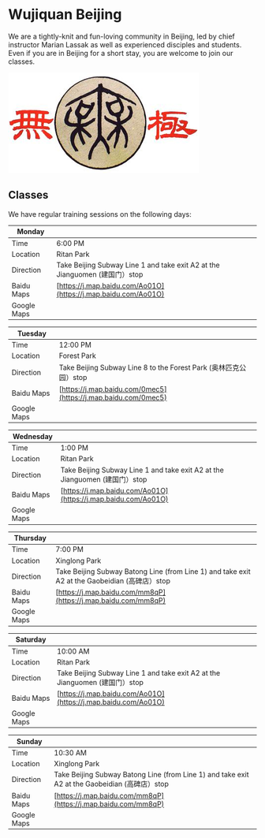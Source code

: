 # Wujiquan Beijing 

We are a tightly-knit and fun-loving community in Beijing, led by chief instructor Marian Lassak as well as experienced disciples and students. Even if you are in Beijing for a short stay, you are welcome to join our classes.

![Wujiquan logo](/images/Wujiquan_logo.jpeg)

## Classes

We have regular training sessions on the following days:


| Monday       |         |
| ------------- |--------|
| Time         | 6:00 PM |
| Location     | Ritan Park      |
| Direction    | Take Beijing Subway Line 1 and take exit A2 at the Jianguomen (建国门）stop|
| Baidu Maps   | [https://j.map.baidu.com/Ao01O](https://j.map.baidu.com/Ao01O) |
| Google Maps  |     |

| Tuesday       |         |
| ------------- |--------|
| Time         | 12:00 PM |
| Location     | Forest Park      |
| Direction    | Take Beijing Subway Line 8 to the Forest Park (奥林匹克公园）stop |
| Baidu Maps   | [https://j.map.baidu.com/0mec5](https://j.map.baidu.com/0mec5) |
| Google Maps  |     |

| Wednesday     |         |
| ------------- |--------|
| Time         | 1:00 PM |
| Location     | Ritan Park      |
| Direction    | Take Beijing Subway Line 1 and take exit A2 at the Jianguomen (建国门）stop|
| Baidu Maps   | [https://j.map.baidu.com/Ao01O](https://j.map.baidu.com/Ao01O) |
| Google Maps  |     |

| Thursday     |         |
| ------------ |--------|
| Time         | 7:00 PM |
| Location     | Xinglong Park      |
| Direction    | Take Beijing Subway Batong Line (from Line 1) and take exit A2 at the Gaobeidian (高碑店）stop |
| Baidu Maps   | [https://j.map.baidu.com/mm8qP](https://j.map.baidu.com/mm8qP) |
| Google Maps  |     |

| Saturday     |         |
| ------------- |--------|
| Time         | 10:00 AM |
| Location     | Ritan Park      |
| Direction    | Take Beijing Subway Line 1 and take exit A2 at the Jianguomen (建国门）stop|
| Baidu Maps   | [https://j.map.baidu.com/Ao01O](https://j.map.baidu.com/Ao01O) |
| Google Maps  |     |

| Sunday     |         |
| ------------ |--------|
| Time         | 10:30 AM |
| Location     | Xinglong Park      |
| Direction    | Take Beijing Subway Batong Line (from Line 1) and take exit A2 at the Gaobeidian (高碑店）stop |
| Baidu Maps   | [https://j.map.baidu.com/mm8qP](https://j.map.baidu.com/mm8qP) |
| Google Maps  |     |
